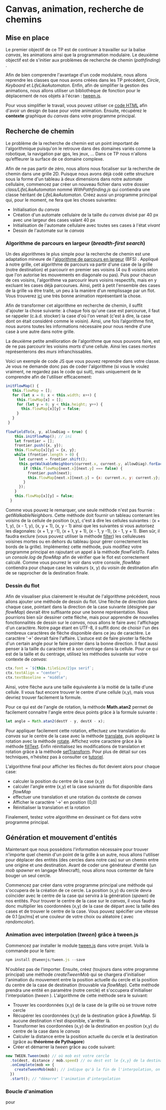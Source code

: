
# Canvas, animation, recherche de chemins
  

## Mise en place  

Le premier objectif de ce TP est de continuer à travailler sur la balise *canvas*, les animations ainsi que la programmation modulaire. Le deuxième objectif est de s'initier aux problèmes de recherche de chemin (*pathfinding*) .

Afin de bien comprendre l'avantage d'un code modulaire, nous allons reprendre les classes que nous avons créées dans les TP précédent, *Circle*, *Keyboard* et *LifeLikeAutomaton*. Enfin, afin de simplifier la gestion des animations, nous allons utiliser un bibliothèque de fonction pour le déplacement de nos objets à l'écran : [tween.js](https://github.com/tweenjs/tween.js/). 

Pour vous simplifier le travail, vous pouvez utiliser  ce [code HTML](resources/canvas_path_finding.html) afin d'avoir un design de base pour votre animation. Ensuite, récupérez le **contexte** graphique du *canvas* dans votre programme principal.   


## Recherche de chemin
  
Le problème de la recherche de chemin est un point important de l'algorithmique puisqu'on le retrouve dans des domaines variés comme la robotique, la navigation par gps, les jeux, ... Dans ce TP nous n'allons qu’effleurer la surface de ce domaine complexe. 

Afin de ne pas partir de zéro, nous allons nous focaliser sur la recherche de chemin dans une grille 2D. Puisque nous avons déjà codé cette structure sous la forme d'un tableau à deux dimensions dans notre automate cellulaire, commencez par créer un nouveau fichier dans votre dossier *class/LifeLikeAutomaton* nommé *WithPathfinding.js* qui contiendra une classe héritant de *LifeLikeAutomaton*. Créez aussi un programme principal qui, pour le moment, ne fera que les choses suivantes:

- Initialisation du *canvas*
- Création d'un automate cellulaire de la taille du *canvas* divisé par 40 px avec une largeur des cases valant 40 px 
- Initialisation de l'automate cellulaire avec toutes ses cases à l'état *vivant*
- Dessin de l'automate sur le *canvas*  

### Algorithme de parcours en largeur (*breadth-first search*)
  
 Un des algorithmes le plus simple pour la recherche de chemin est une adaptation mineure de l'[algorithme de parcours en largeur](https://fr.wikipedia.org/wiki/Algorithme_de_parcours_en_largeur) (BFS) . Appliqué à notre grille, cet algorithme de parcours va partir d'une case de la grille (notre destination) et parcourir en premier ses voisins (4 ou 8 voisins selon que l'on autorise les mouvements en diagonale ou pas). Puis pour chacun de ces voisins, l'algorithme va parcourir leurs voisins respectifs, mais en y excluant les cases déjà parcourues.   Ainsi, petit à petit l'ensemble des cases de la grille va être traité, un peu à la manière d'un remplissage par un flot.  Vous trouverez [ici](https://www.redblobgames.com/pathfinding/a-star/introduction.html#breadth-first-search) une très bonne animation représentant la chose. 

Afin de transformer cet algorithme en recherche de chemin, il suffit d'ajouter la chose suivante: à chaque fois qu'une case est parcourue, il faut se rappeler (c.à.d. stocker) la case d'où l'on venait (c'est à dire, la case dont on était considéré comme le voisin). Ainsi, une fois l’algorithme finit, nous aurons toutes les informations nécessaire pour nous rendre d'une case à une autre dans notre grille. 

La deuxième petite amélioration de l'algorithme que nous pouvons faire, est de ne pas parcourir les voisins *morts* d'une cellule. Ainsi les cases *mortes* représenterons  des *murs* infranchissables. 

Voici un exemple de code JS que vous pouvez reprendre dans votre classe. Je vous ne demande donc pas de coder l'algorithme (si vous le voulez vraiment, ne regardez pas le code qui suit), mais uniquement de le comprendre afin de l'utiliser efficacement:

```js
initFlowMap() {
   this.flowMap = [];
   for (let x = 0; x < this.width; x++) {
     this.flowMap[x] = [];
     for (let y = 0; y < this.height; y++) {
       this.flowMap[x][y] = false;
     }
   }
 }
  
flowFieldTo(x, y, allowDiag = true) {
    this.initFlowMap(); // ini
    let frontier = [];
    frontier.push({x, y});
    this.flowMap[x][y] = {x, y};
    while (frontier.length > 0) {
      let current = frontier.shift();
      this.getWalkableNeighbors(current.x, current.y, allowDiag).forEach(next => {
        if (this.flowMap[next.x][next.y] === false) {
          frontier.push(next);
          this.flowMap[next.x][next.y] = {x: current.x, y: current.y};
        }
      });
    }
    this.flowMap[x][y] = false;
  }
```

Comme vous pouvez le remarquer, une seule méthode n'est pas fournie : *getWalkableNeighbors*. Cette méthode doit fournir un tableau contenant les voisins de la cellule de position (x,y), c'est à dire les cellules suivantes : (x + 1, y), (x - 1, y), (x, y + 1),  (x, y - 1) ainsi que les suivantes si vous autorisez les diagonales: (x + 1, y -1), (x + 1, y + 1),  (x - 1, y -1), (x - 1, y + 1). Bien sûr, il faudra exclure (vous pouvez utiliser la méthode [filter](https://developer.mozilla.org/fr/docs/Web/JavaScript/Reference/Objets_globaux/Array/filter)) les celluleuses voisines mortes ou en dehors du tableau (pour gérer correctement les bords de la grille). Implémentez cette méthode, puis modifiez votre programme principal en rajoutant un appel à la méthode *flowFieldTo*. Faites un *console.log* de *flowMap* afin de vérifier que le flot est correctement calculé. Comme vous pourrez le voir dans votre console, *flowMap* contiendra pour chaque case les valeurs (x, y) du voisin de destination afin de se rapprocher de la destination finale.
 
### Dessin du flot

Afin de visualiser plus clairement le résultat de l'algorithme précédent, nous allons ajouter une méthode de dessin du flot.  Une flèche de direction dans chaque case, pointant dans la direction de la case suivante (désignée par *flowMap*) devrait être suffisante pour une bonne représentation. Nous pourrions bien sûr dessiner cette flèche, mais pour apprendre de nouvelles fonctionnalités de dessin sur le *canvas*, nous allons le faire avec l'affichage d'un caractère.  Notre page étant en UTF-8,  il suffit donc de choisir l'un des nombreux caractères de flèche disponible dans ce jeu de caractère. Le caractère '→' devrait faire l'affaire. L'astuce est de faire pivoter la flèche d'un certain angle pour le faire pointer dans la bonne direction. Il faut aussi penser à la taille du caractère et à son centrage dans la cellule.  Pour ce qui est de la taille et du centrage, utilisez les méthodes suivante sur votre contexte de *canvas*:
```js
ctx.font = `${this.tileSize/2}px serif`;
ctx.textAlign = "center";
ctx.textBaseline = "middle";
```
Ainsi, votre flèche aura une taille équivalente à la moitié  de la taille d'une cellule. Il vous faut encore trouver le centre d'une cellule (x,y), mais vous devriez trouver facilement la formule.

Pour ce qui est de l'angle de rotation, la méthode **Math.atan2** permet de facilement connaitre l'angle entre deux points grâce à la formule suivante :

```js
let angle = Math.atan2(destY - y, destX - x);
```
Pour appliquer facilement cette rotation, effectuez une translation du *canvas* sur le centre de la case avec la méthode  [translate](https://developer.mozilla.org/fr/docs/Web/API/CanvasRenderingContext2D/translate), puis appliquez la rotation avec la méthode [rotate](https://developer.mozilla.org/fr/docs/Web/API/CanvasRenderingContext2D/rotate).  Affichez votre caractère grâce à la méthode [fillText](https://developer.mozilla.org/fr/docs/Web/API/CanvasRenderingContext2D/fillText). Enfin réinitialisez les modifications de translation et rotation grâce à la méthode [setTransform](https://developer.mozilla.org/fr/docs/Web/API/CanvasRenderingContext2D/setTransform). Pour plus de détail sur ces techniques, n’hésitez pas à consulter ce [tutoriel](https://developer.mozilla.org/fr/docs/Tutoriel_canvas/Transformations).

L'algorithme final pour afficher les flèches du flot devient alors pour chaque case:

- calculer la position du centre de la case (x,y)
- calculer l'angle entre (x,y) et la case suivante du flot disponible dans *flowMap*
- effectuer une translation et une rotation du contexte de *canvas*
- Afficher le caractère  '→' en position (0,0) 
- Réinitialiser la translation et la rotation

Finalement, testez votre algorithme en dessinant ce flot dans votre programme principal.

## Génération et mouvement d'entités 

Maintenant que nous possédons l'information nécessaire pour trouver n'importe quel chemin d'un point de la grille à un autre, nous allons l'utiliser pour déplacer des entités (des cercles dans notre cas) sur un chemin entre une origine et une destination. Avant de coder une générateur d'entité (un *mob spawner* en langage Minecraft), nous allons nous contenter de faire bouger un seul cercle. 

Commencez par créer dans votre programme principal une méthode qui s'occupera de la création de ce cercle. La position (x,y) du cercle devra coïncider avec le centre de la case qui servira à la génération (*spawn*) de nos entités. Pour trouver le centre de la case sur le *canvas*, il vous faudra donc multiplier les coordonnées (x,y) de la case de départ avec la taille des cases et de trouver le centre de la case. Vous pouvez spécifier une vitesse de 0.1 [px/ms] et une couleur de votre choix ou  aléatoire ( avec *randomcolor*).

### Animation avec interpolation (*tween*) grâce à tween.js 

Commencez par installer le module [tween.js](https://github.com/tweenjs/tween.js/) dans votre projet. Voilà la commande pour le faire:

```js
npm install @tweenjs/tween.js --save
```

N'oubliez pas de l'importer. Ensuite, créez (toujours dans votre programme principal) une méthode *createTweenMob* qui se chargera d'initialiser l'animation du mouvement entre la position actuelle du cercle et la position du centre de la case de destination (trouvable via *flowMap*).  Cette méthode prendra une entité en paramètre (notre cercle) et s'occupera d'initialiser l'interpolation (*tween* ).  L'algorithme de cette méthode sera le suivant:

- Trouver les coordonnées (x,y) de la case de la grille où se trouve notre cercle
- Récupérer les coordonnées (x,y) de la destination grâce à *flowMap*. Si aucune destination n'est disponible, s'arrêter là.
- Transformer les coordonnées (x,y) de la destination en position (x,y) du centre de la case dans le *canvas*
- Calculer la distance entre la position actuelle du cercle et la destination (grâce au **théorème de Pythagore**)
- Créer et démarrer  la *tween* grâce au code suivant:

```js
new TWEEN.Tween(mob) // où mob est votre cercle
  .to(dest, distance / mob.speed) // ou dest est le {x,y} de la destination
  .onComplete(mob => {
    createTweenMob(mob); // indique qu'à la fin de l'interpolation, on recommence
  })
  .start(); // "démarre" l'animation d'interpolation
```

### Boucle d'animation

pour








<!--stackedit_data:
eyJoaXN0b3J5IjpbNDcyNzQwMzAsNTExMjg1MzQwLC04NDU0OD
g4NzksODE5MTMwNTM1LDkxMjQyOTQ3MSwtMTI5NDQyNjIxMywt
MTc0OTY4Mjk1OV19
-->